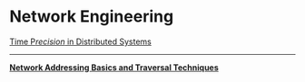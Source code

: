 # Network Engineering

[Time P*recision* in Distributed Systems](https://www.notion.so/Time-Precision-in-Distributed-Systems-22c62d960d7f806da65be8134188409f?pvs=21)

---

[**Network Addressing Basics and Traversal Techniques**](https://www.notion.so/Network-Addressing-Basics-and-Traversal-Techniques-1e862d960d7f8080906af9dc0b1a2da6?pvs=21)